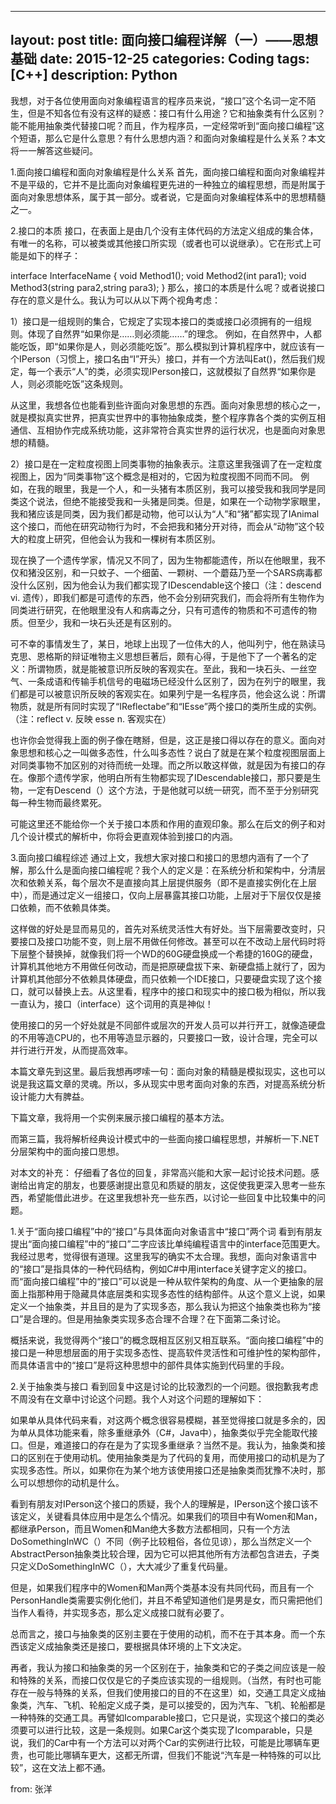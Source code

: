
---
layout: post
title: 面向接口编程详解（一）——思想基础
date: 2015-12-25
categories: Coding
tags: [C++]
description: Python
---

我想，对于各位使用面向对象编程语言的程序员来说，“接口”这个名词一定不陌生，但是不知各位有没有这样的疑惑：接口有什么用途？它和抽象类有什么区别？能不能用抽象类代替接口呢？而且，作为程序员，一定经常听到“面向接口编程”这个短语，那么它是什么意思？有什么思想内涵？和面向对象编程是什么关系？本文将一一解答这些疑问。

1.面向接口编程和面向对象编程是什么关系
首先，面向接口编程和面向对象编程并不是平级的，它并不是比面向对象编程更先进的一种独立的编程思想，而是附属于面向对象思想体系，属于其一部分。或者说，它是面向对象编程体系中的思想精髓之一。

2.接口的本质
接口，在表面上是由几个没有主体代码的方法定义组成的集合体，有唯一的名称，可以被类或其他接口所实现（或者也可以说继承）。它在形式上可能是如下的样子：

interface InterfaceName
{
    void Method1();
    void Method2(int para1);
    void Method3(string para2,string para3);
}
那么，接口的本质是什么呢？或者说接口存在的意义是什么。我认为可以从以下两个视角考虑：

1）接口是一组规则的集合，它规定了实现本接口的类或接口必须拥有的一组规则。体现了自然界“如果你是……则必须能……”的理念。
例如，在自然界中，人都能吃饭，即“如果你是人，则必须能吃饭”。那么模拟到计算机程序中，就应该有一个IPerson（习惯上，接口名由“I”开头）接口，并有一个方法叫Eat()，然后我们规定，每一个表示“人”的类，必须实现IPerson接口，这就模拟了自然界“如果你是人，则必须能吃饭”这条规则。

从这里，我想各位也能看到些许面向对象思想的东西。面向对象思想的核心之一，就是模拟真实世界，把真实世界中的事物抽象成类，整个程序靠各个类的实例互相通信、互相协作完成系统功能，这非常符合真实世界的运行状况，也是面向对象思想的精髓。

2）接口是在一定粒度视图上同类事物的抽象表示。注意这里我强调了在一定粒度视图上，因为“同类事物”这个概念是相对的，它因为粒度视图不同而不同。
例如，在我的眼里，我是一个人，和一头猪有本质区别，我可以接受我和我同学是同类这个说法，但绝不能接受我和一头猪是同类。但是，如果在一个动物学家眼里，我和猪应该是同类，因为我们都是动物，他可以认为“人”和“猪”都实现了IAnimal这个接口，而他在研究动物行为时，不会把我和猪分开对待，而会从“动物”这个较大的粒度上研究，但他会认为我和一棵树有本质区别。

现在换了一个遗传学家，情况又不同了，因为生物都能遗传，所以在他眼里，我不仅和猪没区别，和一只蚊子、一个细菌、一颗树、一个蘑菇乃至一个SARS病毒都没什么区别，因为他会认为我们都实现了IDescendable这个接口（注：descend vi. 遗传），即我们都是可遗传的东西，他不会分别研究我们，而会将所有生物作为同类进行研究，在他眼里没有人和病毒之分，只有可遗传的物质和不可遗传的物质。但至少，我和一块石头还是有区别的。

可不幸的事情发生了，某日，地球上出现了一位伟大的人，他叫列宁，他在熟读马克思、恩格斯的辩证唯物主义思想巨著后，颇有心得，于是他下了一个著名的定义：所谓物质，就是能被意识所反映的客观实在。至此，我和一块石头、一丝空气、一条成语和传输手机信号的电磁场已经没什么区别了，因为在列宁的眼里，我们都是可以被意识所反映的客观实在。如果列宁是一名程序员，他会这么说：所谓物质，就是所有同时实现了“IReflectabe”和“IEsse”两个接口的类所生成的实例。（注：reflect v. 反映  esse n. 客观实在）

也许你会觉得我上面的例子像在瞎掰，但是，这正是接口得以存在的意义。面向对象思想和核心之一叫做多态性，什么叫多态性？说白了就是在某个粒度视图层面上对同类事物不加区别的对待而统一处理。而之所以敢这样做，就是因为有接口的存在。像那个遗传学家，他明白所有生物都实现了IDescendable接口，那只要是生物，一定有Descend（）这个方法，于是他就可以统一研究，而不至于分别研究每一种生物而最终累死。

可能这里还不能给你一个关于接口本质和作用的直观印象。那么在后文的例子和对几个设计模式的解析中，你将会更直观体验到接口的内涵。

3.面向接口编程综述
通过上文，我想大家对接口和接口的思想内涵有了一个了解，那么什么是面向接口编程呢？我个人的定义是：在系统分析和架构中，分清层次和依赖关系，每个层次不是直接向其上层提供服务（即不是直接实例化在上层中），而是通过定义一组接口，仅向上层暴露其接口功能，上层对于下层仅仅是接口依赖，而不依赖具体类。

这样做的好处是显而易见的，首先对系统灵活性大有好处。当下层需要改变时，只要接口及接口功能不变，则上层不用做任何修改。甚至可以在不改动上层代码时将下层整个替换掉，就像我们将一个WD的60G硬盘换成一个希捷的160G的硬盘，计算机其他地方不用做任何改动，而是把原硬盘拔下来、新硬盘插上就行了，因为计算机其他部分不依赖具体硬盘，而只依赖一个IDE接口，只要硬盘实现了这个接口，就可以替换上去。从这里看，程序中的接口和现实中的接口极为相似，所以我一直认为，接口（interface）这个词用的真是神似！

使用接口的另一个好处就是不同部件或层次的开发人员可以并行开工，就像造硬盘的不用等造CPU的，也不用等造显示器的，只要接口一致，设计合理，完全可以并行进行开发，从而提高效率。

本篇文章先到这里。最后我想再啰嗦一句：面向对象的精髓是模拟现实，这也可以说是我这篇文章的灵魂。所以，多从现实中思考面向对象的东西，对提高系统分析设计能力大有脾益。

下篇文章，我将用一个实例来展示接口编程的基本方法。

而第三篇，我将解析经典设计模式中的一些面向接口编程思想，并解析一下.NET分层架构中的面向接口思想。

对本文的补充：
仔细看了各位的回复，非常高兴能和大家一起讨论技术问题。感谢给出肯定的朋友，也要感谢提出意见和质疑的朋友，这促使我更深入思考一些东西，希望能借此进步。在这里我想补充一些东西，以讨论一些回复中比较集中的问题。

1.关于“面向接口编程”中的“接口”与具体面向对象语言中“接口”两个词
看到有朋友提出“面向接口编程”中的“接口”二字应该比单纯编程语言中的interface范围更大。我经过思考，觉得很有道理。这里我写的确实不太合理。我想，面向对象语言中的“接口”是指具体的一种代码结构，例如C#中用interface关键字定义的接口。而“面向接口编程”中的“接口”可以说是一种从软件架构的角度、从一个更抽象的层面上指那种用于隐藏具体底层类和实现多态性的结构部件。从这个意义上说，如果定义一个抽象类，并且目的是为了实现多态，那么我认为把这个抽象类也称为“接口”是合理的。但是用抽象类实现多态合理不合理？在下面第二条讨论。

概括来说，我觉得两个“接口”的概念既相互区别又相互联系。“面向接口编程”中的接口是一种思想层面的用于实现多态性、提高软件灵活性和可维护性的架构部件，而具体语言中的“接口”是将这种思想中的部件具体实施到代码里的手段。

2.关于抽象类与接口
看到回复中这是讨论的比较激烈的一个问题。很抱歉我考虑不周没有在文章中讨论这个问题。我个人对这个问题的理解如下：

如果单从具体代码来看，对这两个概念很容易模糊，甚至觉得接口就是多余的，因为单从具体功能来看，除多重继承外（C#，Java中），抽象类似乎完全能取代接口。但是，难道接口的存在是为了实现多重继承？当然不是。我认为，抽象类和接口的区别在于使用动机。使用抽象类是为了代码的复用，而使用接口的动机是为了实现多态性。所以，如果你在为某个地方该使用接口还是抽象类而犹豫不决时，那么可以想想你的动机是什么。

看到有朋友对IPerson这个接口的质疑，我个人的理解是，IPerson这个接口该不该定义，关键看具体应用中是怎么个情况。如果我们的项目中有Women和Man，都继承Person，而且Women和Man绝大多数方法都相同，只有一个方法DoSomethingInWC（）不同（例子比较粗俗，各位见谅），那么当然定义一个AbstractPerson抽象类比较合理，因为它可以把其他所有方法都包含进去，子类只定义DoSomethingInWC（），大大减少了重复代码量。

但是，如果我们程序中的Women和Man两个类基本没有共同代码，而且有一个PersonHandle类需要实例化他们，并且不希望知道他们是男是女，而只需把他们当作人看待，并实现多态，那么定义成接口就有必要了。

总而言之，接口与抽象类的区别主要在于使用的动机，而不在于其本身。而一个东西该定义成抽象类还是接口，要根据具体环境的上下文决定。

再者，我认为接口和抽象类的另一个区别在于，抽象类和它的子类之间应该是一般和特殊的关系，而接口仅仅是它的子类应该实现的一组规则。（当然，有时也可能存在一般与特殊的关系，但我们使用接口的目的不在这里）如，交通工具定义成抽象类，汽车、飞机、轮船定义成子类，是可以接受的，因为汽车、飞机、轮船都是一种特殊的交通工具。再譬如Icomparable接口，它只是说，实现这个接口的类必须要可以进行比较，这是一条规则。如果Car这个类实现了Icomparable，只是说，我们的Car中有一个方法可以对两个Car的实例进行比较，可能是比哪辆车更贵，也可能比哪辆车更大，这都无所谓，但我们不能说“汽车是一种特殊的可以比较”，这在文法上都不通。

from: 张洋